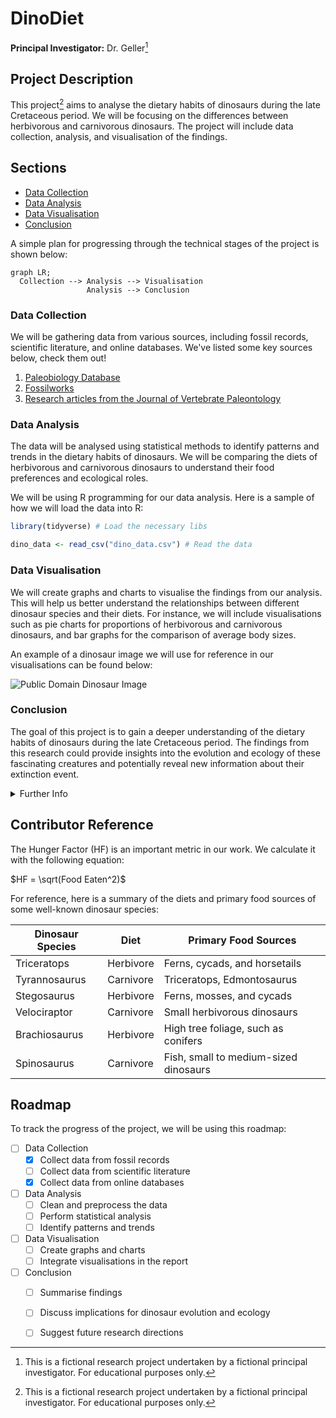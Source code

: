 [//]: # (DinoDiet Readme starts below)

# DinoDiet

**Principal Investigator:** Dr. Geller[^1]

## Project Description

This project[^1] aims to analyse the dietary habits of dinosaurs during 
the late Cretaceous period. We will be focusing on the differences
between herbivorous and carnivorous dinosaurs. The project will include
data collection, analysis, and visualisation of the findings.

## Sections

- [Data Collection](#data-collection)
- [Data Analysis](#data-analysis)
- [Data Visualisation](#data-visualisation)
- [Conclusion](#conclusion)

A simple plan for progressing through the technical stages of the project
is shown below:

```mermaid
graph LR;
  Collection --> Analysis --> Visualisation
                 Analysis --> Conclusion
```

### Data Collection

We will be gathering data from various sources, including fossil records,
scientific literature, and online databases. We've listed some key sources
below, check them out!

1. [Paleobiology Database](https://paleobiodb.org)
2. [Fossilworks](http://fossilworks.org)
3. [Research articles from the Journal of Vertebrate Paleontology](https://www.tandfonline.com/toc/ujvp20/current)

### Data Analysis

The data will be analysed using statistical methods to identify patterns
and trends in the dietary habits of dinosaurs. We will be comparing the
diets of herbivorous and carnivorous dinosaurs to understand their food
preferences and ecological roles.

We will be using R programming for our data analysis. Here is a sample
of how we will load the data into R:

```r
library(tidyverse) # Load the necessary libs

dino_data <- read_csv("dino_data.csv") # Read the data
```

### Data Visualisation

We will create graphs and charts to visualise the findings from our analysis.
This will help us better understand the relationships between different dinosaur
species and their diets. For instance, we will include visualisations such as pie
charts for proportions of herbivorous and carnivorous dinosaurs, and bar graphs
for the comparison of average body sizes.

An example of a dinosaur image we will use for reference in our
visualisations can be found below:

![Public Domain Dinosaur Image](https://www.publicdomainpictures.net/pictures/10000/nahled/dinosaur-background-20851282041923qTUN.jpg)

### Conclusion

The goal of this project is to gain a deeper understanding of the dietary habits
of dinosaurs during the late Cretaceous period. The findings from this research
could provide insights into the evolution and ecology of these fascinating creatures
and potentially reveal new information about their extinction event.

<details>
  
  <summary>Further Info</summary>

For more information about dinosaurs and their diet, visit the American Museum of
Natural History's website at https://www.amnh.org/
</details>
  
## Contributor Reference

The Hunger Factor (HF) is an important metric in our work. We calculate it
with the following equation:

$HF = \sqrt(Food Eaten^2)$

For reference, here is a summary of the diets and primary food sources
of some well-known dinosaur species:

| Dinosaur Species | Diet      | Primary Food Sources |
|------------------|-----------|-------------------------------|
| Triceratops      | Herbivore | Ferns, cycads, and horsetails |
| Tyrannosaurus    | Carnivore | Triceratops, Edmontosaurus |
| Stegosaurus      | Herbivore | Ferns, mosses, and cycads |
| Velociraptor     | Carnivore | Small herbivorous dinosaurs |
| Brachiosaurus    | Herbivore | High tree foliage, such as conifers |
| Spinosaurus      | Carnivore | Fish, small to medium-sized dinosaurs |

## Roadmap

To track the progress of the project, we will be using this roadmap:

- [ ] Data Collection
  - [X] Collect data from fossil records
  - [ ] Collect data from scientific literature
  - [X] Collect data from online databases
- [ ] Data Analysis
  - [ ] Clean and preprocess the data
  - [ ] Perform statistical analysis
  - [ ] Identify patterns and trends
- [ ] Data Visualisation
  - [ ] Create graphs and charts
  - [ ] Integrate visualisations in the report
- [ ] Conclusion
  - [ ] Summarise findings
  - [ ] Discuss implications for dinosaur evolution and ecology
  - [ ] Suggest future research directions


[^1]: This is a fictional research project undertaken by a fictional principal investigator. For educational purposes only.

